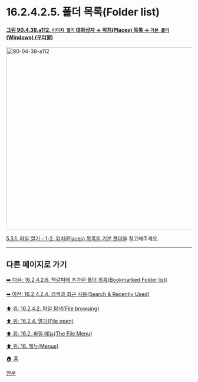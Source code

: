 # 16.2.4.2.5. 폴더 목록(Folder list)

<a id="90-04-38-a112"></a>

#### [그림 90.4.38.a112. `이미지 열기` 대화상자 → 위치(Places) 목록 → `기본 폴더` (Windows) (우리말)](./90-04-0038-open_image.md#90-04-38-a112)
<img width="746" height="494" alt="90-04-38-a112" src="https://github.com/wonder13662/gimp/assets/15767104/e2b038c2-8142-42c0-86a6-392fe5daf53a" />

[5.3.1. 파일 열기 - 1-2. 위치(Places) 목록의 기본 폴더](./05-03-01-00-open-file.md#05-03-01-s1-02)을 참고해주세요.

***

## 다른 페이지로 가기

[➡️ 다음: 16.2.4.2.6. 책갈피에 추가된 폴더 목록(Bookmarked Folder list)](./16-02-04-02-06-bookmarked_folder_list.md)

[⬅️ 이전: 16.2.4.2.4. 검색과 최근 사용(Search & Recently Used)](./16-02-04-02-04-search_n_recently_used.md)

[⬆️ 위: 16.2.4.2. 파일 탐색(File browsing)](./16-02-04-02-00-file_browsing.md)

[⬆️ 위: 16.2.4. 열기(File open)](./16-02-04-00-file-open.md)

[⬆️ 위: 16.2. 파일 메뉴(The File Menu)](./16-02-00-the-file-menu.md)

[⬆️ 위: 16. 메뉴(Menus)](./16-00-menus.md)

[🏠 홈](./00-home.md)

[원문](https://docs.gimp.org/2.10/ko/gimp-file-open.html#idm22926)